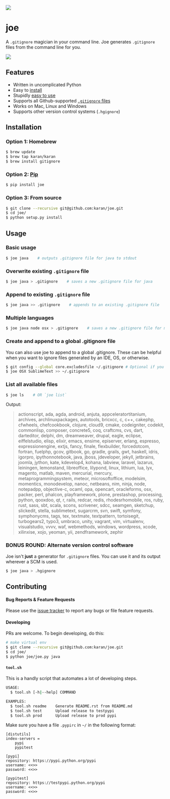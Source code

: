 ![](http://i.imgur.com/y8g506n.png?1)

# joe

A `.gitignore` magician in your command line. Joe generates `.gitignore` files from the command line for you.

![](http://i.imgur.com/ghmJLUP.gif)

## Features

- Written in uncomplicated Python
- Easy to [install](https://github.com/karan/joe#installation)
- Stupidly [easy to use](https://github.com/karan/joe#usage)
- Supports all Github-supported [`.gitignore` files](https://github.com/karan/joe#list-all-available-files)
- Works on Mac, Linux and Windows
- Supports other version control systems (`.hgignore`)

## Installation

### Option 1: Homebrew

```bash
$ brew update
$ brew tap karan/karan
$ brew install gitignore
```

### Option 2: [Pip](https://pypi.python.org/pypi/joe)

```bash
$ pip install joe
```

### Option 3: From source

```bash
$ git clone --recursive git@github.com:karan/joe.git
$ cd joe/
$ python setup.py install
```

## Usage

### Basic usage


```bash
$ joe java    # outputs .gitignore file for java to stdout
```

### Overwrite existing `.gitignore` file

```bash
$ joe java > .gitignore    # saves a new .gitignore file for java
```

### Append to existing `.gitignore` file

```bash
$ joe java >> .gitignore    # appends to an existing .gitignore file
```

### Multiple languages

```bash
$ joe java node osx > .gitignore    # saves a new .gitignore file for multiple languages
```

### Create and append to a global .gitignore file

You can also use joe to append to a global .gitignore. These can be helpful when you want to ignore files generated by an IDE, OS, or otherwise.

```bash
$ git config --global core.excludesfile ~/.gitignore # Optional if you have not yet created a global .gitignore
$ joe OSX SublimeText >> ~/.gitignore
```

### List all available files

```bash
$ joe ls    # OR `joe list`
```

Output:

> actionscript, ada, agda, android, anjuta, appceleratortitanium, archives, archlinuxpackages, autotools, bricxcc, c, c++, cakephp, cfwheels, chefcookbook, clojure, cloud9, cmake, codeigniter, codekit, commonlisp, composer, concrete5, coq, craftcms, cvs, dart, darteditor, delphi, dm, dreamweaver, drupal, eagle, eclipse, eiffelstudio, elisp, elixir, emacs, ensime, episerver, erlang, espresso, expressionengine, extjs, fancy, finale, flexbuilder, forcedotcom, fortran, fuelphp, gcov, gitbook, go, gradle, grails, gwt, haskell, idris, igorpro, ipythonnotebook, java, jboss, jdeveloper, jekyll, jetbrains, joomla, jython, kate, kdevelop4, kohana, labview, laravel, lazarus, leiningen, lemonstand, libreoffice, lilypond, linux, lithium, lua, lyx, magento, matlab, maven, mercurial, mercury, metaprogrammingsystem, meteor, microsoftoffice, modelsim, momentics, monodevelop, nanoc, netbeans, nim, ninja, node, notepadpp, objective-c, ocaml, opa, opencart, oracleforms, osx, packer, perl, phalcon, playframework, plone, prestashop, processing, python, qooxdoo, qt, r, rails, redcar, redis, rhodesrhomobile, ros, ruby, rust, sass, sbt, scala, scons, scrivener, sdcc, seamgen, sketchup, slickedit, stella, sublimetext, sugarcrm, svn, swift, symfony, symphonycms, tags, tex, textmate, textpattern, tortoisegit, turbogears2, typo3, umbraco, unity, vagrant, vim, virtualenv, visualstudio, vvvv, waf, webmethods, windows, wordpress, xcode, xilinxise, xojo, yeoman, yii, zendframework, zephir

### BONUS ROUND: Alternate version control software

Joe isn't **just** a generator for `.gitignore` files. You can use it and its output wherever a SCM is used.

```bash
$ joe java > .hgignore
```

## Contributing

#### Bug Reports & Feature Requests

Please use the [issue tracker](https://github.com/karan/joe/issues) to report any bugs or file feature requests.

#### Developing

PRs are welcome. To begin developing, do this:

```bash
# make virtual env
$ git clone --recursive git@github.com:karan/joe.git
$ cd joe/
$ python joe/joe.py java
```

#### `tool.sh`

This is a handly script that automates a lot of developing steps.


```bash
USAGE:
  $ tool.sh [-h|--help] COMMAND

EXAMPLES:
  $ tool.sh readme    Generate README.rst from README.md
  $ tool.sh test      Upload release to testpypi
  $ tool.sh prod      Upload release to prod pypi
```

Make sure you have a file `.pypirc` in `~/` in the following format:

    [distutils]
    index-servers =
        pypi
        pypitest

    [pypi]
    repository: https://pypi.python.org/pypi
    username: <<>>
    password: <<>>

    [pypitest]
    repository: https://testpypi.python.org/pypi
    username: <<>>
    password: <<>>
